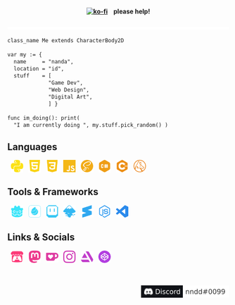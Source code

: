 <div align="center">
  <h4>
    <a href="https://ko-fi.com/L3L536B9Z"><img src="https://ko-fi.com/img/githubbutton_sm.svg" alt="ko-fi"/></a>
    &nbsp;&nbsp;&nbsp;please help!
  </h4>
  <img src="yellow_stripes.svg" alt="yellow stripes"/>
</div>

```gdscript
class_name Me extends CharacterBody2D

var my := {
  name     = "nanda",
  location = "id",
  stuff    = [
             "Game Dev",
             "Web Design",
             "Digital Art",
             ] }

func im_doing(): print(
  "I am currently doing ", my.stuff.pick_random() )

```

## Languages

&nbsp;
<img height="28" width="28" src="icons/python.svg" alt="Python"/> &nbsp;
<img height="28" width="28" src="icons/html5.svg" alt="HTML 5"/> &nbsp;
<img height="28" width="28" src="icons/css3.svg" alt="CSS 3"/> &nbsp;
<img height="28" width="28" src="icons/javascript.svg" alt="JavaScript"/> &nbsp;
<img height="28" width="28" src="icons/sass.svg" alt="SASS"/> &nbsp;
<img height="28" width="28" src="icons/csharp.svg" alt="C#"/> &nbsp;
<img height="28" width="28" src="icons/cplusplus.svg" alt="C++"/> &nbsp;
<img height="28" width="28" src="icons/wolframlanguage.svg" alt="Wolfram Language"/> &nbsp;
<br>

## Tools & Frameworks

&nbsp;
<img height="28" width="28" src="icons/godotengine.svg" alt="Godot Engine"/> &nbsp;
<img height="28" width="28" src="icons/medibangpaint.svg" alt="MediBang Paint"/> &nbsp;
<img height="28" width="28" src="icons/aseprite.svg" alt="Aseprite"/> &nbsp;
<img height="28" width="28" src="icons/inkscape.svg" alt="Inkscape"/> &nbsp;
<img height="28" width="28" src="icons/sublimetext.svg" alt="Sublime Text"/> &nbsp;
<img height="28" width="28" src="icons/nodedotjs.svg" alt="Node.js"/> &nbsp;
<img height="28" width="28" src="icons/visualstudiocode.svg" alt="Visual Studio Code"/> &nbsp;
<br>

## Links & Socials

&nbsp;
<a href="https://nnda.itch.io"><img height="28" width="28" src="icons/itchdotio.svg" alt="itch.io"/></a> &nbsp;
<a href="https://mastodon.art/@nnda"><img height="28" width="28" src="icons/mastodon.svg" alt="Mastodon"/></a> &nbsp;
<a href="https://ko-fi.com/nnda_"><img height="28" width="28" src="icons/kofi.svg" alt="Ko-fi"/></a> &nbsp;
<a href="https://www.instagram.com/nnda.afrd"><img height="28" width="28" src="icons/instagram.svg" alt="Instagram"/></a> &nbsp;
<a href="https://www.artstation.com/nnda"><img height="28" width="28" src="icons/artstation.svg" alt="ArtStation"/></a> &nbsp;
<a href="https://codepen.io/nnda"><img height="28" width="28" src="icons/codepen.svg" alt="CodePen"/></a> &nbsp;
<br>

</br>
</br>

<!-- https://img.shields.io/badge/Discord-nndd%230099-fff?style=flat-square&logo=discord&logoColor=white&labelColor=101217 -->

<div align="right">
<a href="https://github.com/nndda"><img height="28" src="Discord-usr.svg"/></a>
</div>
